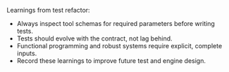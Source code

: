 Learnings from test refactor:
- Always inspect tool schemas for required parameters before writing tests.
- Tests should evolve with the contract, not lag behind.
- Functional programming and robust systems require explicit, complete inputs.
- Record these learnings to improve future test and engine design.